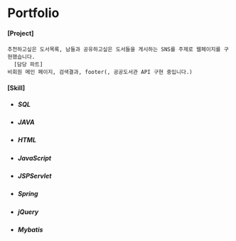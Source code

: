 # Portfolio
#### [Project]
    추천하고싶은 도서목록, 남들과 공유하고싶은 도서들을 게시하는 SNS를 주제로 웹페이지를 구현했습니다.
      [담당 파트]
    비회원 메인 페이지, 검색결과, footer(, 공공도서관 API 구현 중입니다.)

#### [Skill]

* ##### SQL

* ##### JAVA

* ##### HTML

* ##### JavaScript

* ##### JSPServlet

* ##### Spring

* ##### jQuery

* ##### Mybatis
 
